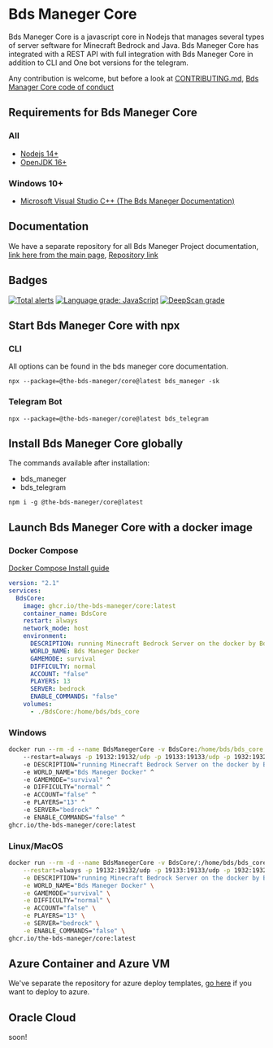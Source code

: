 # Bds Maneger Core

Bds Maneger Core is a javascript core in Nodejs that manages several types of server seftware for Minecraft Bedrock and Java. Bds Maneger Core has integrated with a REST API with full integration with Bds Maneger Core in addition to CLI and One bot versions for the telegram.

Any contribution is welcome, but before a look at [CONTRIBUTING.md](CONTRIBUTING.md), [Bds Manager Core code of conduct](CODE_OF_CONDUCT.md)

## Requirements for Bds Maneger Core

### All

* [Nodejs 14+](https://nodejs.org/en/download/)
* [OpenJDK 16+](https://www.oracle.com/java/technologies/javase-jdk16-downloads.html)

### Windows 10+

* [Microsoft Visual Studio C++ (The Bds Maneger Documentation)](<https://docs.bdsmaneger.com/docs/Bds Maneger core/WindowsFixDll/#windows-server>)

## Documentation

We have a separate repository for all Bds Maneger Project documentation, [link here from the main page](<https://docs.bdsmaneger.com/Bds Maneger core>), [Repository link](https://github.com/The-Bds-Maneger/Bds-Manager-Project-Documentation)

## Badges

[![Total alerts](https://img.shields.io/lgtm/alerts/g/Bds-Maneger/bds_maneger_api.svg?logo=lgtm&logoWidth=18)](https://lgtm.com/projects/g/Bds-Maneger/bds_maneger_api/alerts/)
[![Language grade: JavaScript](https://img.shields.io/lgtm/grade/javascript/g/Bds-Maneger/bds_maneger_api.svg?logo=lgtm&logoWidth=18)](https://lgtm.com/projects/g/Bds-Maneger/bds_maneger_api/context:javascript)
[![DeepScan grade](https://deepscan.io/api/teams/13683/projects/16691/branches/363172/badge/grade.svg)](https://deepscan.io/dashboard#view=project&tid=13683&pid=16691&bid=363172)

## Start Bds Maneger Core with npx

### CLI

All options can be found in the bds maneger core documentation.

`npx --package=@the-bds-maneger/core@latest bds_maneger -sk`

### Telegram Bot

`npx --package=@the-bds-maneger/core@latest bds_telegram`

## Install Bds Maneger Core globally

The commands available after installation:

* bds_maneger
* bds_telegram

`npm i -g @the-bds-maneger/core@latest`

## Launch Bds Maneger Core with a docker image

### Docker Compose

[Docker Compose Install guide](https://docs.docker.com/compose/install/)

```yaml
version: "2.1"
services:
  BdsCore:
    image: ghcr.io/the-bds-maneger/core:latest
    container_name: BdsCore
    restart: always
    network_mode: host
    environment:
      DESCRIPTION: running Minecraft Bedrock Server on the docker by Bds Manager
      WORLD_NAME: Bds Maneger Docker
      GAMEMODE: survival
      DIFFICULTY: normal
      ACCOUNT: "false"
      PLAYERS: 13
      SERVER: bedrock
      ENABLE_COMMANDS: "false"
    volumes:
      - ./BdsCore:/home/bds/bds_core
```

### Windows

```cmd
docker run --rm -d --name BdsManegerCore -v BdsCore:/home/bds/bds_core ^
    --restart=always -p 19132:19132/udp -p 19133:19133/udp -p 1932:1932/tcp ^
    -e DESCRIPTION="running Minecraft Bedrock Server on the docker by Bds Manager" ^
    -e WORLD_NAME="Bds Maneger Docker" ^
    -e GAMEMODE="survival" ^
    -e DIFFICULTY="normal" ^
    -e ACCOUNT="false" ^
    -e PLAYERS="13" ^
    -e SERVER="bedrock" ^
    -e ENABLE_COMMANDS="false" ^
ghcr.io/the-bds-maneger/core:latest
```

### Linux/MacOS

```bash
docker run --rm -d --name BdsManegerCore -v BdsCore/:/home/bds/bds_core \
    --restart=always -p 19132:19132/udp -p 19133:19133/udp -p 1932:1932/tcp \
    -e DESCRIPTION="running Minecraft Bedrock Server on the docker by Bds Manager" \
    -e WORLD_NAME="Bds Maneger Docker" \
    -e GAMEMODE="survival" \
    -e DIFFICULTY="normal" \
    -e ACCOUNT="false" \
    -e PLAYERS="13" \
    -e SERVER="bedrock" \
    -e ENABLE_COMMANDS="false" \
ghcr.io/the-bds-maneger/core:latest
```

## Azure Container and Azure VM

We've separate the repository for azure deploy templates, [go here](https://github.com/The-Bds-Maneger/Azure#azure-deploys) if you want to deploy to azure.

## Oracle Cloud

soon!
